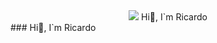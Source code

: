 <div id="header" align="center">
  <img src="https://media.giphy.com/media/l0HlNaQ6gWfllcjDO/giphy.gif" with="200" />
  <hi align=align="center">Hi👋, I`m Ricardo
</div>
### Hi👋, I`m Ricardo

<!--
**Hatusil/Hatusil** is a ✨ _special_ ✨ repository because its `README.md` (this file) appears on your GitHub profile.

Here are some ideas to get you started:

- 🔭 I’m currently working on ...
- 🌱 I’m currently learning ...
- 👯 I’m looking to collaborate on ...
- 🤔 I’m looking for help with ...
- 💬 Ask me about ...
- 📫 How to reach me: ...
- 😄 Pronouns: ...
- ⚡ Fun fact: ...
-->
